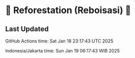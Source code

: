 
# 🌳 Reforestation (Reboisasi) 🌲

## Last Updated

GitHub Actions time: Sat Jan 18 23:17:43 UTC 2025

Indonesia/Jakarta time: Sun Jan 19 06:17:43 WIB 2025
